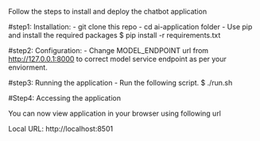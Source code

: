 Follow the steps to install and deploy the chatbot application

#step1: Installation:
    - git clone this repo
    - cd ai-application folder
    - Use pip and install the required packages
      $ pip install -r requirements.txt
      
#step2: Configuration:
     - Change MODEL_ENDPOINT url from http://127.0.0.1:8000 to correct model service endpoint as per your enviorment.

#step3: Running the application
     - Run the following script.
      $ ./run.sh

#Step4: Accessing the application

You can now view application in your browser using following url

  Local URL: http://localhost:8501
